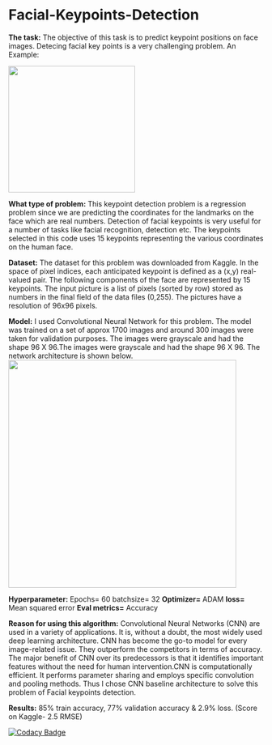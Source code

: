 # Facial-Keypoints-Detection
**The task:** The objective of this task is to predict keypoint positions on face images. Detecing facial key points is a very challenging problem.
An Example: 

<img src="https://github.com/loveleen-amar/Mini_Project-Facial_Keypoints_Detection/blob/main/1.png" width="250">  

**What type of problem:** 
This keypoint detection problem is a regression problem since we are predicting the coordinates for the landmarks on the face which are real numbers. Detection of facial keypoints is very useful for a number of tasks like facial recognition, detection etc. The keypoints selected in this code uses 15 keypoints representing the various coordinates on the human face. 

**Dataset:** 
The dataset for this problem was downloaded from Kaggle. In the space of pixel indices, each anticipated keypoint is defined as a (x,y) real-valued pair. The following components of the face are represented by 15 keypoints. The input picture is a list of pixels (sorted by row) stored as numbers in the final field of the data files (0,255). The pictures have a resolution of 96x96 pixels.

**Model:** 
I used Convolutional Neural Network for this problem. The model was trained on a set of approx 1700 images and around 300 images were taken for validation purposes. 
The images were grayscale and had the shape 96 X 96.The images were grayscale and had the shape 96 X 96. The network architecture is shown below.
<img src="https://github.com/loveleen-amar/Mini_Project-Facial_Keypoints_Detection/blob/main/2.JPG" width="450">  

**Hyperparameter:**
Epochs= 60
batchsize= 32
**Optimizer=** ADAM
**loss=** Mean squared error
**Eval metrics=** Accuracy

**Reason for using this algorithm:** Convolutional Neural Networks (CNN) are used in a variety of applications. It is, without a doubt, the most widely used deep learning architecture. CNN has become the go-to model for every image-related issue. They outperform the competitors in terms of accuracy. The major benefit of CNN over its predecessors is that it identifies important features without the need for human intervention.CNN is computationally efficient. It performs parameter sharing and employs specific convolution and pooling methods. Thus I chose CNN baseline architecture to solve this problem of Facial keypoints detection.

**Results:** 85% train accuracy, 77% validation accuracy & 2.9% loss. (Score on Kaggle- 2.5 RMSE)

[![Codacy Badge](https://app.codacy.com/project/badge/Grade/136647cfa6574f2e845c4e6bbd7f142f)](https://www.codacy.com/gh/loveleen-amar/Mini_Project-Facial_Keypoints_Detection/dashboard?utm_source=github.com&amp;utm_medium=referral&amp;utm_content=loveleen-amar/Mini_Project-Facial_Keypoints_Detection&amp;utm_campaign=Badge_Grade)

